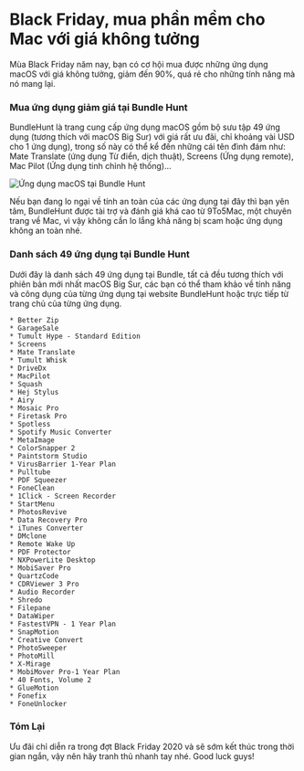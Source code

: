 # Black Friday, mua phần mềm cho Mac với giá không tưởng

Mùa Black Friday năm nay, bạn có cơ hội mua được những ứng dụng macOS với giá không tưởng, giảm đến 90%, quá rẻ cho những tính năng mà nó mang lại. 

### Mua ứng dụng giảm giá tại Bundle Hunt

BundleHunt là trang cung cấp ứng dụng macOS gồm bộ sưu tập 49 ứng dụng (tương thích với macOS Big Sur) với giá rất ưu đãi, chỉ khoảng vài USD cho 1 ứng dụng), trong số này có thể kể đến những cái tên đình đám như: Mate Translate (ứng dụng Từ điển, dịch thuật), Screens (Ứng dụng remote), Mac Pilot (Ứng dụng tinh chỉnh hệ thống)...

![Ứng dụng macOS tại Bundle Hunt](/assets/images/2020/11/bundle_hunt_2.png)

Nếu bạn đang lo ngại về tính an toàn của các ứng dụng tại đây thì bạn yên tâm, BundleHunt được tài trợ và đánh giá khá cao từ 9To5Mac, một chuyên trang về Mac, vì vậy không cần lo lắng khả năng bị scam hoặc ứng dụng không an toàn nhé.

### Danh sách 49 ứng dụng tại Bundle Hunt

Dưới đây là danh sách 49 ứng dụng tại Bundle, tất cả đều tương thích với phiên bản mới nhất macOS Big Sur, các bạn có thể tham khảo về tính năng và công dụng của từng ứng dụng tại website BundleHunt hoặc trực tiếp từ trang chủ của từng ứng dụng.

```
* Better Zip
* GarageSale
* Tumult Hype - Standard Edition
* Screens
* Mate Translate
* Tumult Whisk
* DriveDx
* MacPilot
* Squash
* Hej Stylus
* Airy
* Mosaic Pro
* Firetask Pro
* Spotless
* Spotify Music Converter
* MetaImage
* ColorSnapper 2
* Paintstorm Studio
* VirusBarrier 1-Year Plan
* Pulltube
* PDF Squeezer
* FoneClean
* 1Click - Screen Recorder
* StartMenu
* PhotosRevive
* Data Recovery Pro
* iTunes Converter
* DMclone
* Remote Wake Up
* PDF Protector
* NXPowerLite Desktop
* MobiSaver Pro
* QuartzCode
* CDRViewer 3 Pro
* Audio Recorder
* Shredo
* Filepane
* DataWiper
* FastestVPN - 1 Year Plan
* SnapMotion
* Creative Convert
* PhotoSweeper
* PhotoMill
* X-Mirage
* MobiMover Pro-1 Year Plan
* 40 Fonts, Volume 2
* GlueMotion
* Fonefix
* FoneUnlocker
```

### Tóm Lại

Ưu đãi chỉ diễn ra trong đợt Black Friday 2020 và sẽ sớm kết thúc trong thời gian ngắn, vậy nên hãy tranh thủ nhanh tay nhé. Good luck guys!

